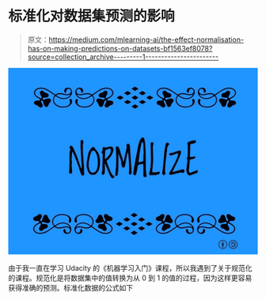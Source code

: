 # 标准化对数据集预测的影响

> 原文：<https://medium.com/mlearning-ai/the-effect-normalisation-has-on-making-predictions-on-datasets-bf1563ef8078?source=collection_archive---------1----------------------->

![](img/a16a7355cad5d0f0f377532d9e63ad70.png)

由于我一直在学习 Udacity 的《机器学习入门》课程，所以我遇到了关于规范化的课程。规范化是将数据集中的值转换为从 0 到 1 的值的过程，因为这样更容易获得准确的预测。标准化数据的公式如下